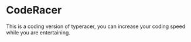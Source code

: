 # CodeRacer
This is a coding version of typeracer, you can increase your coding speed while you are entertaining.
